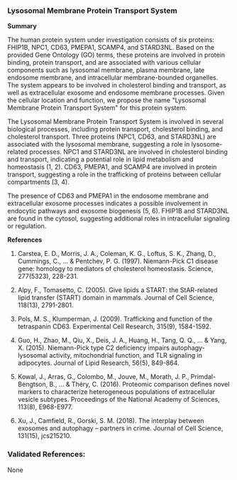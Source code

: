 ### Lysosomal Membrane Protein Transport System

**Summary**

The human protein system under investigation consists of six proteins: FHIP1B, NPC1, CD63, PMEPA1, SCAMP4, and STARD3NL. Based on the provided Gene Ontology (GO) terms, these proteins are involved in protein binding, protein transport, and are associated with various cellular components such as lysosomal membrane, plasma membrane, late endosome membrane, and intracellular membrane-bounded organelles. The system appears to be involved in cholesterol binding and transport, as well as extracellular exosome and endosome membrane processes. Given the cellular location and function, we propose the name "Lysosomal Membrane Protein Transport System" for this protein system.

The Lysosomal Membrane Protein Transport System is involved in several biological processes, including protein transport, cholesterol binding, and cholesterol transport. Three proteins (NPC1, CD63, and STARD3NL) are associated with the lysosomal membrane, suggesting a role in lysosome-related processes. NPC1 and STARD3NL are involved in cholesterol binding and transport, indicating a potential role in lipid metabolism and homeostasis (1, 2). CD63, PMEPA1, and SCAMP4 are involved in protein transport, suggesting a role in the trafficking of proteins between cellular compartments (3, 4).

The presence of CD63 and PMEPA1 in the endosome membrane and extracellular exosome processes indicates a possible involvement in endocytic pathways and exosome biogenesis (5, 6). FHIP1B and STARD3NL are found in the cytosol, suggesting additional roles in intracellular signaling or regulation.

**References**

1. Carstea, E. D., Morris, J. A., Coleman, K. G., Loftus, S. K., Zhang, D., Cummings, C., ... & Pentchev, P. G. (1997). Niemann-Pick C1 disease gene: homology to mediators of cholesterol homeostasis. Science, 277(5323), 228-231.

2. Alpy, F., Tomasetto, C. (2005). Give lipids a START: the StAR-related lipid transfer (START) domain in mammals. Journal of Cell Science, 118(13), 2791-2801.

3. Pols, M. S., Klumperman, J. (2009). Trafficking and function of the tetraspanin CD63. Experimental Cell Research, 315(9), 1584-1592.

4. Guo, H., Zhao, M., Qiu, X., Deis, J. A., Huang, H., Tang, Q. Q., ... & Yang, X. (2015). Niemann-Pick type C2 deficiency impairs autophagy-lysosomal activity, mitochondrial function, and TLR signaling in adipocytes. Journal of Lipid Research, 56(5), 849-864.

5. Kowal, J., Arras, G., Colombo, M., Jouve, M., Morath, J. P., Primdal-Bengtson, B., ... & Théry, C. (2016). Proteomic comparison defines novel markers to characterize heterogeneous populations of extracellular vesicle subtypes. Proceedings of the National Academy of Sciences, 113(8), E968-E977.

6. Xu, J., Camfield, R., Gorski, S. M. (2018). The interplay between exosomes and autophagy – partners in crime. Journal of Cell Science, 131(15), jcs215210.

### Validated References: 

None



